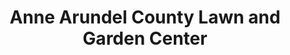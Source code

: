 ---
title: "Anne Arundel County Lawn and Garden Center"
url: /severna-park/anne-arundel-county-lawn-and-garden-center/
shop: garden centre
---